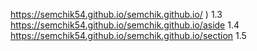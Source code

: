https://semchik54.github.io/semchik.github.io/
) 1.3
https://semchik54.github.io/semchik.github.io/aside 1.4
https://semchik54.github.io/semchik.github.io/section 1.5

